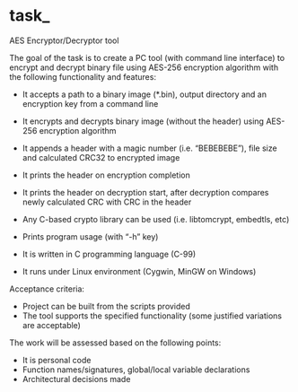# task_

AES Encryptor/Decryptor tool

The goal of the task is to create a PC tool (with command line interface) to encrypt and decrypt binary file using AES-256 encryption algorithm with the following functionality and features:

  * It accepts a path to a binary image (\*.bin), output directory and an encryption key from a command line 
 
  * It encrypts and decrypts binary image (without the header) using AES-256 encryption algorithm
  * It appends a header with a magic number (i.e. “BEBEBEBE”), file size and calculated CRC32 to encrypted image
  * It prints the header on encryption completion
  * It prints the header on decryption start, after decryption compares newly calculated CRC with CRC in the header
  * Any C-based crypto library can be used (i.e. libtomcrypt, embedtls, etc)
  * Prints program usage (with “-h” key)
  * It is written in C programming language (C-99)
  * It runs under Linux environment (Cygwin, MinGW on Windows)

Acceptance criteria:
 * Project can be built from the scripts provided
 * The tool supports the specified functionality (some justified variations are acceptable) 

The work will be assessed based on the following points:
 * It is personal code
 * Function names/signatures, global/local variable declarations
 * Architectural decisions made

